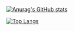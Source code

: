 [![Anurag's GitHub stats](https://github-readme-stats.vercel.app/api?username=a-sLamT-M)](https://github.com/anuraghazra/github-readme-stats)

[![Top Langs](https://github-readme-stats.vercel.app/api/top-langs/?username=a-sLamT-M)](https://github.com/anuraghazra/github-readme-stats)
<!--

-->
